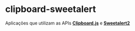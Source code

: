 # clipboard-sweetalert
Aplicações que utilizam as APIs __[Clipboard.js](https://clipboardjs.com/)__ e __[Sweetalert2](https://limonte.github.io/sweetalert2/)__